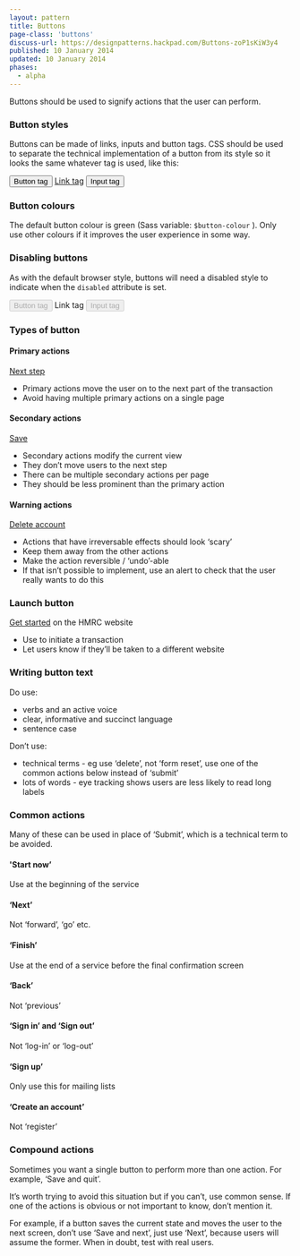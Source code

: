 ```yaml
---
layout: pattern
title: Buttons
page-class: 'buttons'
discuss-url: https://designpatterns.hackpad.com/Buttons-zoP1sKiW3y4
published: 10 January 2014
updated: 10 January 2014
phases:
  - alpha
---
```


Buttons should be used to signify actions that the user can perform.

### Button styles

Buttons can be made of links, inputs and button tags. CSS should be used to separate the technical implementation of a button from its style so it looks the same whatever tag is used, like this:

<div class="pattern-example">
  <p>
    <button class="button">Button tag</button>
    <a href="#" class="button">Link tag</a>
    <input class="button" type="submit" value="Input tag" />
  </p>
</div>

### Button colours

The default button colour is green (Sass variable: `$button-colour` ). Only use other colours if it improves the user experience in some way.

### Disabling buttons

As with the default browser style, buttons will need a disabled style to indicate when the `disabled` attribute is set.

<div class="pattern-example">
<p>
  <button class="button" disabled="disabled">Button tag</button>
  <a class="disabled button">Link tag</a>
  <input class="button" disabled="" type="submit" value="Input tag" />
</p>
</div>

### Types of button

#### Primary actions

<div class="pattern-example">
  <p>
    <a href="#" class="button">Next step</a>
  </p>
</div>

* Primary actions move the user on to the next part of the transaction
* Avoid having multiple primary actions on a single page

#### Secondary actions

<div class="pattern-example">
  <p>
    <a href="#" class="button-secondary">Save</a>
  </p>
</div>

* Secondary actions modify the current view
* They don’t move users to the next step
* There can be multiple secondary actions per page
* They should be less prominent than the primary action

#### Warning actions

<div class="pattern-example">
  <p>
    <a href="#" class="button-warning">Delete account</a>
  </p>
</div>

* Actions that have irreversable effects should look ‘scary’
* Keep them away from the other actions
* Make the action reversible / ‘undo’-able
* If that isn’t possible to implement, use an alert to check that the user really wants to do this

### Launch button

<div class="pattern-example">
  <p>
    <a href="#" class="button" rel="external" title="Get started on the HMRC website">Get started</a>
     on the HMRC website
  </p>
</div>

* Use to initiate a transaction
* Let users know if they’ll be taken to a different website

### Writing button text

Do use:

* verbs and an active voice
* clear, informative and succinct language
* sentence case

Don’t use:

* technical terms - eg use ‘delete’, not ‘form reset’, use one of the common actions below instead of ‘submit’
* lots of words - eye tracking shows users are less likely to read long labels

### Common actions

Many of these can be used in place of ‘Submit’, which is a technical term to be avoided.

#### 'Start now’
Use at the beginning of the service

#### ‘Next’
Not ‘forward’, ‘go’ etc.

#### ‘Finish’
Use at the end of a service before the final confirmation screen

#### ‘Back’
Not ‘previous’

#### ‘Sign in’ and ‘Sign out’
Not ‘log-in’ or ‘log-out’

#### ‘Sign up’
Only use this for mailing lists

#### ‘Create an account’
Not ‘register’

### Compound actions

Sometimes you want a single button to perform more than one action. For example, ‘Save and quit’.

It’s worth trying to avoid this situation but if you can’t, use common sense. If one of the actions is obvious or not important to know, don’t mention it.

For example, if a button saves the current state and moves the user to the next screen, don’t use ‘Save and next’, just use ‘Next’, because users will assume the former. When in doubt, test with real users.

